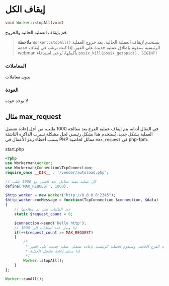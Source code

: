 # إيقاف الكل
```php
void Worker::stopAll(void)
```

قم بإيقاف العملية الحالية والخروج. 

> **ملاحظة**
> `Worker::stopAll()` يستخدم لإيقاف العملية الحالية، بعد خروج العملية الرئيسية ستقوم بإطلاق عملية جديدة على الفور. إذا كنت ترغب في إيقاف خدمة webman بأكملها، يُرجى استدعاء `posix_kill(posix_getppid(), SIGINT)`

### المعاملات
بدون معاملات

### العودة
لا يوجد عودة

## مثال max_request

في المثال أدناه، يتم إيقاف عملية الفرع بعد معالجة 1000 طلب، من أجل إعادة تشغيل العملية بشكل جديد. يُستخدم هذا بشكل رئيسي لحل مشكلة تسرب الذاكرة الناشئة بسبب أخطاء رمز الأعمال في PHP مماثل لخاصية `max_request` في php-fpm.

start.php

```php
<?php
use Workerman\Worker;
use Workerman\Connection\TcpConnection;
require_once __DIR__ . '/vendor/autoload.php';

// كل عملية تنفيذ تتعامل بحد أقصى مع 1000 طلب
define('MAX_REQUEST', 1000);

$http_worker = new Worker("http://0.0.0.0:2345");
$http_worker->onMessage = function(TcpConnection $connection, $data)
{
    // عدد الطلبات التي تم معالجتها
    static $request_count = 0;

    $connection->send('hello http');
    // إذا وصل عدد الطلبات إلى 1000
    if(++$request_count >= MAX_REQUEST)
    {
        /*
         * إيقاف عملية الفرع الحالية، وسيقوم العملية الرئيسية بإعادة تشغيل عملية جديدة على الفور
         * لذا ستتم إعادة تشغيل العملية
         */
        Worker::stopAll();
    }
};

Worker::runAll();
```
